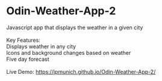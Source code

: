 # Odin-Weather-App-2
Javascript app that displays the weather in a given city\
\
Key Features:\
Displays weather in any city\
Icons and background changes based on weather\
Five day forecast\
\
Live Demo: https://jpmunich.github.io/Odin-Weather-App-2/
